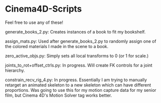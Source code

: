# Cinema4D-Scripts

Feel free to use any of these!

generate_books_2.py: Creates instances of a book to fit my bookshelf.

assign_mats.py: Used after generate_books_2.py to randomly assign one of the colored materials I made in the scene to a book.

zero_active_objs.py: Simply sets all local transforms to 0 (or 1 for scale.)

joints_to_rot+offset_ctrls.py: In progress. Will create FK controls for a joint hierarchy.

constrain_recv_rig_4.py: In progress. Essentially I am trying to manually retarget an animated skeleton to a new skeleton which can have different proportions. Was going to use this for my motion capture data for my senior film, but Cinema 4D's Motion Solver tag works better.
